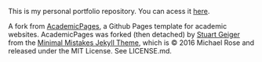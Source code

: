 This is my personal portfolio repository. You can acess it [here](https://lcfdiniz.github.io/).

A fork from [AcademicPages](https://github.com/academicpages/academicpages.github.io), a Github Pages template for academic websites. AcademicPages was forked (then detached) by [Stuart Geiger](https://github.com/staeiou) from the [Minimal Mistakes Jekyll Theme](https://mmistakes.github.io/minimal-mistakes/), which is © 2016 Michael Rose and released under the MIT License. See LICENSE.md.
